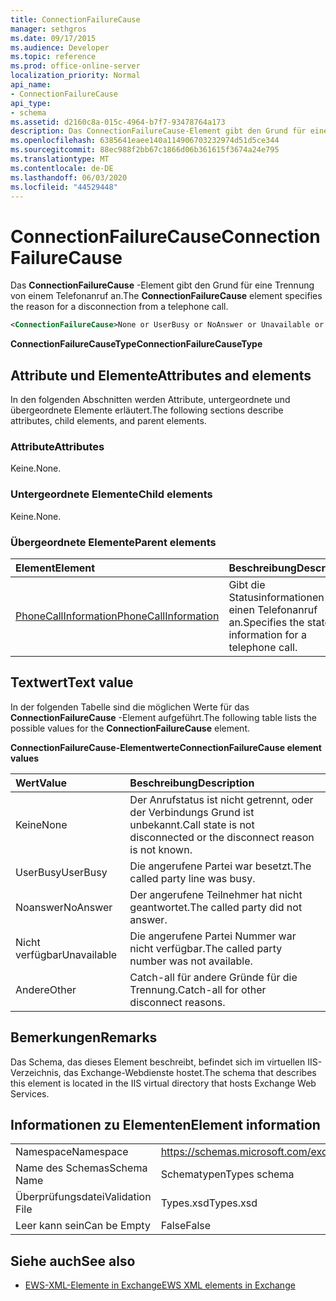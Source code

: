 ```yaml
---
title: ConnectionFailureCause
manager: sethgros
ms.date: 09/17/2015
ms.audience: Developer
ms.topic: reference
ms.prod: office-online-server
localization_priority: Normal
api_name:
- ConnectionFailureCause
api_type:
- schema
ms.assetid: d2160c8a-015c-4964-b7f7-93478764a173
description: Das ConnectionFailureCause-Element gibt den Grund für eine Trennung von einem Telefonanruf an.
ms.openlocfilehash: 6385641eaee140a114906703232974d51d5ce344
ms.sourcegitcommit: 88ec988f2bb67c1866d06b361615f3674a24e795
ms.translationtype: MT
ms.contentlocale: de-DE
ms.lasthandoff: 06/03/2020
ms.locfileid: "44529448"
---
```

# <a name="connectionfailurecause"></a><span data-ttu-id="26087-103">ConnectionFailureCause</span><span class="sxs-lookup"><span data-stu-id="26087-103">ConnectionFailureCause</span></span>

<span data-ttu-id="26087-104">Das **ConnectionFailureCause** -Element gibt den Grund für eine Trennung von einem Telefonanruf an.</span><span class="sxs-lookup"><span data-stu-id="26087-104">The **ConnectionFailureCause** element specifies the reason for a disconnection from a telephone call.</span></span> 
  
```xml
<ConnectionFailureCause>None or UserBusy or NoAnswer or Unavailable or Other</ConnectionFailureCause>
```

 <span data-ttu-id="26087-105">**ConnectionFailureCauseType**</span><span class="sxs-lookup"><span data-stu-id="26087-105">**ConnectionFailureCauseType**</span></span>
## <a name="attributes-and-elements"></a><span data-ttu-id="26087-106">Attribute und Elemente</span><span class="sxs-lookup"><span data-stu-id="26087-106">Attributes and elements</span></span>

<span data-ttu-id="26087-107">In den folgenden Abschnitten werden Attribute, untergeordnete und übergeordnete Elemente erläutert.</span><span class="sxs-lookup"><span data-stu-id="26087-107">The following sections describe attributes, child elements, and parent elements.</span></span>
  
### <a name="attributes"></a><span data-ttu-id="26087-108">Attribute</span><span class="sxs-lookup"><span data-stu-id="26087-108">Attributes</span></span>

<span data-ttu-id="26087-109">Keine.</span><span class="sxs-lookup"><span data-stu-id="26087-109">None.</span></span>
  
### <a name="child-elements"></a><span data-ttu-id="26087-110">Untergeordnete Elemente</span><span class="sxs-lookup"><span data-stu-id="26087-110">Child elements</span></span>

<span data-ttu-id="26087-111">Keine.</span><span class="sxs-lookup"><span data-stu-id="26087-111">None.</span></span>
  
### <a name="parent-elements"></a><span data-ttu-id="26087-112">Übergeordnete Elemente</span><span class="sxs-lookup"><span data-stu-id="26087-112">Parent elements</span></span>

|<span data-ttu-id="26087-113">**Element**</span><span class="sxs-lookup"><span data-stu-id="26087-113">**Element**</span></span>|<span data-ttu-id="26087-114">**Beschreibung**</span><span class="sxs-lookup"><span data-stu-id="26087-114">**Description**</span></span>|
|:-----|:-----|
|[<span data-ttu-id="26087-115">PhoneCallInformation</span><span class="sxs-lookup"><span data-stu-id="26087-115">PhoneCallInformation</span></span>](phonecallinformation.md) <br/> |<span data-ttu-id="26087-116">Gibt die Statusinformationen für einen Telefonanruf an.</span><span class="sxs-lookup"><span data-stu-id="26087-116">Specifies the state information for a telephone call.</span></span>  <br/> |
   
## <a name="text-value"></a><span data-ttu-id="26087-117">Textwert</span><span class="sxs-lookup"><span data-stu-id="26087-117">Text value</span></span>

<span data-ttu-id="26087-118">In der folgenden Tabelle sind die möglichen Werte für das **ConnectionFailureCause** -Element aufgeführt.</span><span class="sxs-lookup"><span data-stu-id="26087-118">The following table lists the possible values for the **ConnectionFailureCause** element.</span></span> 
  
<span data-ttu-id="26087-119">**ConnectionFailureCause-Elementwerte**</span><span class="sxs-lookup"><span data-stu-id="26087-119">**ConnectionFailureCause element values**</span></span>

|<span data-ttu-id="26087-120">**Wert**</span><span class="sxs-lookup"><span data-stu-id="26087-120">**Value**</span></span>|<span data-ttu-id="26087-121">**Beschreibung**</span><span class="sxs-lookup"><span data-stu-id="26087-121">**Description**</span></span>|
|:-----|:-----|
|<span data-ttu-id="26087-122">Keine</span><span class="sxs-lookup"><span data-stu-id="26087-122">None</span></span>  <br/> |<span data-ttu-id="26087-123">Der Anrufstatus ist nicht getrennt, oder der Verbindungs Grund ist unbekannt.</span><span class="sxs-lookup"><span data-stu-id="26087-123">Call state is not disconnected or the disconnect reason is not known.</span></span>  <br/> |
|<span data-ttu-id="26087-124">UserBusy</span><span class="sxs-lookup"><span data-stu-id="26087-124">UserBusy</span></span>  <br/> |<span data-ttu-id="26087-125">Die angerufene Partei war besetzt.</span><span class="sxs-lookup"><span data-stu-id="26087-125">The called party line was busy.</span></span>  <br/> |
|<span data-ttu-id="26087-126">Noanswer</span><span class="sxs-lookup"><span data-stu-id="26087-126">NoAnswer</span></span>  <br/> |<span data-ttu-id="26087-127">Der angerufene Teilnehmer hat nicht geantwortet.</span><span class="sxs-lookup"><span data-stu-id="26087-127">The called party did not answer.</span></span>  <br/> |
|<span data-ttu-id="26087-128">Nicht verfügbar</span><span class="sxs-lookup"><span data-stu-id="26087-128">Unavailable</span></span>  <br/> |<span data-ttu-id="26087-129">Die angerufene Partei Nummer war nicht verfügbar.</span><span class="sxs-lookup"><span data-stu-id="26087-129">The called party number was not available.</span></span>  <br/> |
|<span data-ttu-id="26087-130">Andere</span><span class="sxs-lookup"><span data-stu-id="26087-130">Other</span></span>  <br/> |<span data-ttu-id="26087-131">Catch-all für andere Gründe für die Trennung.</span><span class="sxs-lookup"><span data-stu-id="26087-131">Catch-all for other disconnect reasons.</span></span>  <br/> |
   
## <a name="remarks"></a><span data-ttu-id="26087-132">Bemerkungen</span><span class="sxs-lookup"><span data-stu-id="26087-132">Remarks</span></span>

<span data-ttu-id="26087-133">Das Schema, das dieses Element beschreibt, befindet sich im virtuellen IIS-Verzeichnis, das Exchange-Webdienste hostet.</span><span class="sxs-lookup"><span data-stu-id="26087-133">The schema that describes this element is located in the IIS virtual directory that hosts Exchange Web Services.</span></span>
  
## <a name="element-information"></a><span data-ttu-id="26087-134">Informationen zu Elementen</span><span class="sxs-lookup"><span data-stu-id="26087-134">Element information</span></span>

|||
|:-----|:-----|
|<span data-ttu-id="26087-135">Namespace</span><span class="sxs-lookup"><span data-stu-id="26087-135">Namespace</span></span>  <br/> |https://schemas.microsoft.com/exchange/services/2006/types  <br/> |
|<span data-ttu-id="26087-136">Name des Schemas</span><span class="sxs-lookup"><span data-stu-id="26087-136">Schema Name</span></span>  <br/> |<span data-ttu-id="26087-137">Schematypen</span><span class="sxs-lookup"><span data-stu-id="26087-137">Types schema</span></span>  <br/> |
|<span data-ttu-id="26087-138">Überprüfungsdatei</span><span class="sxs-lookup"><span data-stu-id="26087-138">Validation File</span></span>  <br/> |<span data-ttu-id="26087-139">Types.xsd</span><span class="sxs-lookup"><span data-stu-id="26087-139">Types.xsd</span></span>  <br/> |
|<span data-ttu-id="26087-140">Leer kann sein</span><span class="sxs-lookup"><span data-stu-id="26087-140">Can be Empty</span></span>  <br/> |<span data-ttu-id="26087-141">False</span><span class="sxs-lookup"><span data-stu-id="26087-141">False</span></span>  <br/> |
   
## <a name="see-also"></a><span data-ttu-id="26087-142">Siehe auch</span><span class="sxs-lookup"><span data-stu-id="26087-142">See also</span></span>



- [<span data-ttu-id="26087-143">EWS-XML-Elemente in Exchange</span><span class="sxs-lookup"><span data-stu-id="26087-143">EWS XML elements in Exchange</span></span>](ews-xml-elements-in-exchange.md)


